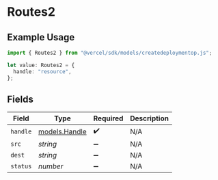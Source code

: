 # Routes2

## Example Usage

```typescript
import { Routes2 } from "@vercel/sdk/models/createdeploymentop.js";

let value: Routes2 = {
  handle: "resource",
};
```

## Fields

| Field                                | Type                                 | Required                             | Description                          |
| ------------------------------------ | ------------------------------------ | ------------------------------------ | ------------------------------------ |
| `handle`                             | [models.Handle](../models/handle.md) | :heavy_check_mark:                   | N/A                                  |
| `src`                                | *string*                             | :heavy_minus_sign:                   | N/A                                  |
| `dest`                               | *string*                             | :heavy_minus_sign:                   | N/A                                  |
| `status`                             | *number*                             | :heavy_minus_sign:                   | N/A                                  |